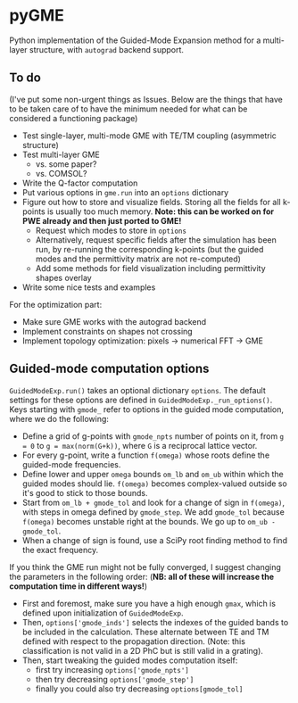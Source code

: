 # pyGME

Python implementation of the Guided-Mode Expansion method for a multi-layer structure, with `autograd` backend support. 

## To do
(I've put some non-urgent things as Issues. Below are the things that have to be taken care of to have the minimum needed for what can be considered a functioning package)

- Test single-layer, multi-mode GME with TE/TM coupling (asymmetric structure)
- Test multi-layer GME
  - vs. some paper? 
  - vs. COMSOL?
- Write the Q-factor computation
- Put various options in `gme.run` into an `options` dictionary
- Figure out how to store and visualize fields. Storing all the fields for all k-points is usually too much memory. **Note: this can be worked on for PWE already and then just ported to GME!**
  - Request which modes to store in `options`
  - Alternatively, request specific fields after the simulation has been run, by re-running the corresponding k-points (but the guided modes and the permittivity matrix are not re-computed)
  - Add some methods for field visualization including permittivity shapes overlay
- Write some nice tests and examples

For the optimization part:
- Make sure GME works with the autograd backend
- Implement constraints on shapes not crossing
- Implement topology optimization: pixels -> numerical FFT -> GME 

## Guided-mode computation options
`GuidedModeExp.run()` takes an optional dictionary `options`. The default settings for these options are defined in `GuidedModeExp._run_options()`. Keys starting with `gmode_` refer to options in the guided mode computation, where we do the following: 

- Define a grid of g-points with `gmode_npts` number of points on it, from `g = 0` to `g = max(norm(G+k))`, where `G` is a reciprocal lattice vector.
- For every g-point, write a function `f(omega)` whose roots define the guided-mode frequencies.
- Define lower and upper `omega` bounds `om_lb` and `om_ub` within which the guided modes should lie. `f(omega)` becomes complex-valued outside so it's good to stick to those bounds.
- Start from `om_lb + gmode_tol` and look for a change of sign in `f(omega)`, with steps in omega defined by `gmode_step`. We add `gmode_tol` because `f(omega)` becomes unstable right at the bounds. We go up to `om_ub - gmode_tol`. 
- When a change of sign is found, use a SciPy root finding method to find the exact frequency.

If you think the GME run might not be fully converged, I suggest changing the parameters in the following order:
(**NB: all of these will increase the computation time in different ways!**)

- First and foremost, make sure you have a high enough `gmax`, which is defined upon initialization of `GuidedModeExp`.
- Then, `options['gmode_inds']` selects the indexes of the guided bands to be included in the calculation. These alternate between TE and TM defined with respect to the propagation direction. (Note: this classification is not valid in a 2D PhC but is still valid in a grating).
- Then, start tweaking the guided modes computation itself:
  - first try increasing `options['gmode_npts']`
  - then try decreasing `options['gmode_step']`
  - finally you could also try decreasing `options[gmode_tol]`
